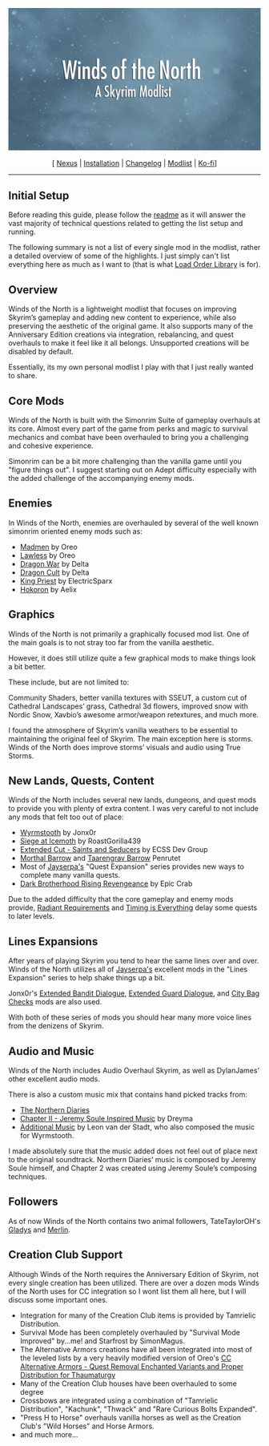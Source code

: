 ![](https://raw.githubusercontent.com/colinswrath/WindsOfTheNorth/main/images/WindsofTheNorthLogo2k.png)

<p align="center">
  [ <a href="https://www.nexusmods.com/skyrimspecialedition/mods/112972">Nexus</a> |
  <a href="https://github.com/colinswrath/WindsOfTheNorth/blob/main/README.md">Installation</a> |
  <a href="https://github.com/colinswrath/WindsOfTheNorth/blob/main/CHANGELOG.md">Changelog</a> |
  <a href="https://loadorderlibrary.com/lists/winds-of-the-north">Modlist</a> |
  <a href="https://ko-fi.com/colinswrath">Ko-fi</a>]
</p>

---

## Initial Setup

Before reading this guide, please follow the [readme](https://github.com/colinswrath/WindsOfTheNorth/blob/main/README.md) as it will answer the vast majority of technical questions related to getting the list setup and running.

The following summary is not a list of every single mod in the modlist, rather a detailed overview of some of the highlights. 
I just simply can't list everything here as much as I want to (that is what [Load Order Library](https://loadorderlibrary.com/lists/winds-of-the-north) is for). 

## Overview

Winds of the North is a lightweight modlist that focuses on improving Skyrim’s gameplay and adding new content to experience, while also preserving the aesthetic of the original game.
It also supports many of the Anniversary Edition creations via integration, rebalancing, and quest overhauls to make it feel like it all belongs.
Unsupported creations will be disabled by default.

Essentially, its my own personal modlist I play with that I just really wanted to share.

## Core Mods

Winds of the North is built with the Simonrim Suite of gameplay overhauls at its core.
Almost every part of the game from perks and magic to survival mechanics and combat have been overhauled to bring you a challenging and cohesive experience.

Simonrim can be a bit more challenging than the vanilla game until you "figure things out". I suggest starting out on Adept difficulty especially with the added challenge of the accompanying enemy mods.

## Enemies

In Winds of the North, enemies are overhauled by several of the well known simonrim oriented enemy mods such as: 

- [Madmen](https://www.nexusmods.com/skyrimspecialedition/mods/98579) by Oreo
- [Lawless](https://www.nexusmods.com/skyrimspecialedition/mods/88080) by Oreo
- [Dragon War](https://www.nexusmods.com/skyrimspecialedition/mods/51310) by Delta
- [Dragon Cult](https://www.nexusmods.com/skyrimspecialedition/mods/81422) by Delta
- [King Priest](https://www.nexusmods.com/skyrimspecialedition/mods/59652) by ElectricSparx
- [Hokoron](https://www.nexusmods.com/skyrimspecialedition/mods/89212) by Aelix

## Graphics

Winds of the North is not primarily a graphically focused mod list. One of the main goals is to not stray too far from the vanilla aesthetic.

However, it does still utilize quite a few graphical mods to make things look a bit better.

These include, but are not limited to: 

Community Shaders, better vanilla textures with SSEUT, a custom cut of Cathedral Landscapes’ grass, Cathedral 3d flowers, improved snow with Nordic Snow, Xavbio’s awesome armor/weapon retextures, and much more. 

I found the atmosphere of Skyrim’s vanilla weathers to be essential to maintaining the original feel of Skyrim. The main exception here is storms. Winds of the North does improve storms’ visuals and audio using True Storms.

## New Lands, Quests, Content

Winds of the North includes several new lands, dungeons, and quest mods to provide you with plenty of extra content. I was very careful to not include any mods that felt too out of place:

- [Wyrmstooth](https://www.nexusmods.com/skyrimspecialedition/mods/45565) by Jonx0r
- [Siege at Icemoth](https://www.nexusmods.com/skyrimspecialedition/mods/109541) by RoastGorilla439
- [Extended Cut - Saints and Seducers](https://www.nexusmods.com/skyrimspecialedition/mods/72772) by ECSS Dev Group
- [Morthal Barrow](https://www.nexusmods.com/skyrimspecialedition/mods/90737) and [Taarengrav Barrow](https://www.nexusmods.com/skyrimspecialedition/mods/84371) Penrutet
- Most of [Jayserpa's](https://www.nexusmods.com/skyrimspecialedition/users/5201727) "Quest Expansion" series provides new ways to complete many vanilla quests.
- [Dark Brotherhood Rising Revengeance](https://www.nexusmods.com/skyrimspecialedition/mods/57157/) by Epic Crab

Due to the added difficulty that the core gameplay and enemy mods provide, [Radiant Requirements](https://www.nexusmods.com/skyrimspecialedition/mods/45427) and [Timing is Everything](https://www.nexusmods.com/skyrimspecialedition/mods/25464) delay some quests to later levels.

## Lines Expansions

After years of playing Skyrim you tend to hear the same lines over and over. Winds of the North utilizes all of [Jayserpa's](https://www.nexusmods.com/skyrimspecialedition/users/5201727) excellent mods in the "Lines Expansion" series to help shake things up a bit. 

Jonx0r's [Extended Bandit Dialogue](https://www.nexusmods.com/skyrimspecialedition/mods/113168), [Extended Guard Dialogue](https://www.nexusmods.com/skyrimspecialedition/mods/106523), and [City Bag Checks](https://www.nexusmods.com/skyrimspecialedition/mods/112212) mods are also used.

With both of these series of mods you should hear many more voice lines from the denizens of Skyrim.

## Audio and Music

Winds of the North includes Audio Overhaul Skyrim, as well as DylanJames’ other excellent audio mods.

There is also a custom music mix that contains hand picked tracks from: 
- [The Northern Diaries](https://www.nexusmods.com/skyrimspecialedition/mods/28108)
- [Chapter II - Jeremy Soule Inspired Music](https://www.nexusmods.com/skyrimspecialedition/mods/37792) by Dreyma
- [Additional Music](https://www.nexusmods.com/skyrimspecialedition/mods/80277/) by Leon van der Stadt, who also composed the music for Wyrmstooth. 

I made absolutely sure that the music added does not feel out of place next to the original soundtrack. Northern Diaries’ music is composed by Jeremy Soule himself, and Chapter 2 was created using Jeremy Soule’s composing techniques.

## Followers

As of now Winds of the North contains two animal followers, TateTaylorOH's [Gladys](https://www.nexusmods.com/skyrimspecialedition/mods/50164) and [Merlin](https://www.nexusmods.com/skyrimspecialedition/mods/56433).

## Creation Club Support

Although Winds of the North requires the Anniversary Edition of Skyrim, not every single creation has been utilized. There are over a dozen mods Winds of the North uses for CC integration so I wont list them all here, but I will discuss some important ones.

- Integration for many of the Creation Club items is provided by Tamrielic Distribution.
- Survival Mode has been completely overhauled by "Survival Mode Improved" by...me! and Starfrost by SimonMagus.
- The Alternative Armors creations have all been integrated into most of the leveled lists by a very heavily modified version of Oreo's [CC Alternative Armors - Quest Removal Enchanted Variants and Proper Distribution for Thaumaturgy](https://www.nexusmods.com/skyrimspecialedition/mods/75904)
- Many of the Creation Club houses have been overhauled to some degree
- Crossbows are integrated using a combination of "Tamrielic Distribution", "Kachunk", "Thwack" and "Rare Curious Bolts Expanded".
- "Press H to Horse" overhauls vanilla horses as well as the Creation Club's "Wild Horses" and Horse Armors.
- and much more...
